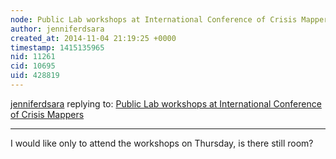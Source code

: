 ```yaml
---
node: Public Lab workshops at International Conference of Crisis Mappers
author: jenniferdsara
created_at: 2014-11-04 21:19:25 +0000
timestamp: 1415135965
nid: 11261
cid: 10695
uid: 428819
---
```




[jenniferdsara](../profile/jenniferdsara) replying to: [Public Lab workshops at International Conference of Crisis Mappers](../notes/liz/10-12-2014/public-lab-workshops-at-international-conference-of-crisis-mappers)

----
I would like only to attend the workshops on Thursday, is there still room? 